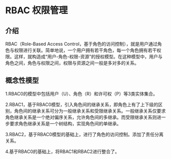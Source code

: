 # RBAC 权限管理

## 介绍

RBAC（Role-Based Access Control，基于角色的访问控制），就是用户通过角色与权限进行关联。简单地说，一个用户拥有若干角色，每一个角色拥有若干权限。这样，就构造成“用户-角色-权限-资源”的授权模型。在这种模型中，用户与角色之间，角色与权限之间，权限与资源之间一般是多对多的关系。 

## 概念性模型

1.RBAC0的模型中包括用户（U）、角色（R）和许可权（P）等3类实体集合。

2.RBAC1，基于RBAC0模型，引入角色间的继承关系，即角色上有了上下级的区别，角色间的继承关系可分为一般继承关系和受限继承关系。一般继承关系仅要求角色继承关系是一个绝对偏序关系，允许角色间的多继承。而受限继承关系则进一步要求角色继承关系是一个树结构，实现角色间的单继承。

3.RBAC2，基于RBAC0模型的基础上，进行了角色的访问控制。添加了责任分离关系。

4.基于RBAC0的基础上，将RBAC1和RBAC2进行整合了。

